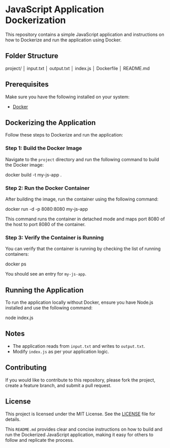 
# JavaScript Application Dockerization

This repository contains a simple JavaScript application and instructions on how to Dockerize and run the application using Docker.

## Folder Structure

project/
│   input.txt
│   output.txt
│   index.js
│   Dockerfile
│   README.md


## Prerequisites

Make sure you have the following installed on your system:

- [Docker](https://www.docker.com/get-started)

## Dockerizing the Application

Follow these steps to Dockerize and run the application:

### Step 1: Build the Docker Image

Navigate to the `project` directory and run the following command to build the Docker image:


docker build -t my-js-app .

### Step 2: Run the Docker Container

After building the image, run the container using the following command:

docker run -d -p 8080:8080 my-js-app

This command runs the container in detached mode and maps port 8080 of the host to port 8080 of the container.

### Step 3: Verify the Container is Running

You can verify that the container is running by checking the list of running containers:

docker ps

You should see an entry for `my-js-app`.

## Running the Application

To run the application locally without Docker, ensure you have Node.js installed and use the following command:

node index.js

## Notes

- The application reads from `input.txt` and writes to `output.txt`.
- Modify `index.js` as per your application logic.

## Contributing

If you would like to contribute to this repository, please fork the project, create a feature branch, and submit a pull request.

## License

This project is licensed under the MIT License. See the [LICENSE](LICENSE) file for details.


This `README.md` provides clear and concise instructions on how to build and run the Dockerized JavaScript application, making it easy for others to follow and replicate the process.
